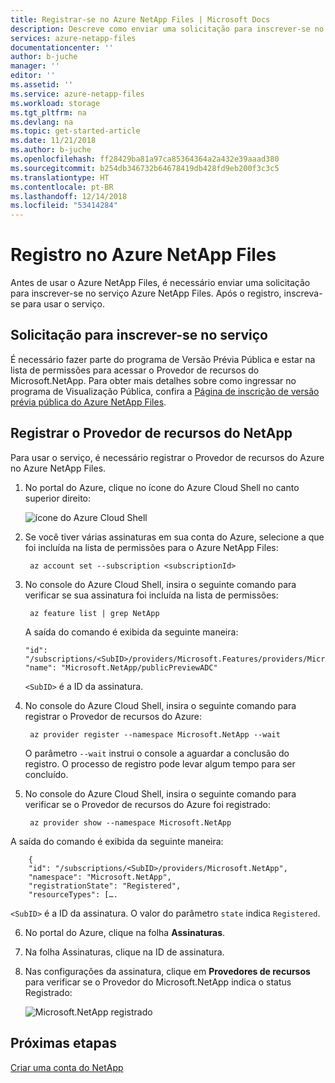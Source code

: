```yaml
---
title: Registrar-se no Azure NetApp Files | Microsoft Docs
description: Descreve como enviar uma solicitação para inscrever-se no serviço Azure NetApp Files.
services: azure-netapp-files
documentationcenter: ''
author: b-juche
manager: ''
editor: ''
ms.assetid: ''
ms.service: azure-netapp-files
ms.workload: storage
ms.tgt_pltfrm: na
ms.devlang: na
ms.topic: get-started-article
ms.date: 11/21/2018
ms.author: b-juche
ms.openlocfilehash: ff28429ba81a97ca85364364a2a432e39aaad380
ms.sourcegitcommit: b254db346732b64678419db428fd9eb200f3c3c5
ms.translationtype: HT
ms.contentlocale: pt-BR
ms.lasthandoff: 12/14/2018
ms.locfileid: "53414284"
---
```

# <a name="register-for-azure-netapp-files"></a>Registro no Azure NetApp Files
Antes de usar o Azure NetApp Files, é necessário enviar uma solicitação para inscrever-se no serviço Azure NetApp Files.  Após o registro, inscreva-se para usar o serviço.

## <a name="request-to-enroll-in-the-service"></a>Solicitação para inscrever-se no serviço
É necessário fazer parte do programa de Versão Prévia Pública e estar na lista de permissões para acessar o Provedor de recursos do Microsoft.NetApp. Para obter mais detalhes sobre como ingressar no programa de Visualização Pública, confira a [Página de inscrição de versão prévia pública do Azure NetApp Files](http://aka.ms/anfsignup). 


## <a name="register-the-netapp-resource-provider"></a>Registrar o Provedor de recursos do NetApp

Para usar o serviço, é necessário registrar o Provedor de recursos do Azure no Azure NetApp Files. 

1. No portal do Azure, clique no ícone do Azure Cloud Shell no canto superior direito:

      ![ícone do Azure Cloud Shell](../media/azure-netapp-files/azure-netapp-files-azure-cloud-shell.png)

2. Se você tiver várias assinaturas em sua conta do Azure, selecione a que foi incluída na lista de permissões para o Azure NetApp Files:
    
        az account set --subscription <subscriptionId>

3. No console do Azure Cloud Shell, insira o seguinte comando para verificar se sua assinatura foi incluída na lista de permissões:
    
        az feature list | grep NetApp

   A saída do comando é exibida da seguinte maneira:
   
       "id": "/subscriptions/<SubID>/providers/Microsoft.Features/providers/Microsoft.NetApp/features/publicPreviewADC",  
       "name": "Microsoft.NetApp/publicPreviewADC" 
       
   `<SubID>` é a ID da assinatura.

4. No console do Azure Cloud Shell, insira o seguinte comando para registrar o Provedor de recursos do Azure: 
    
        az provider register --namespace Microsoft.NetApp --wait

   O parâmetro `--wait` instrui o console a aguardar a conclusão do registro. O processo de registro pode levar algum tempo para ser concluído.

5. No console do Azure Cloud Shell, insira o seguinte comando para verificar se o Provedor de recursos do Azure foi registrado: 
    
        az provider show --namespace Microsoft.NetApp

  A saída do comando é exibida da seguinte maneira:
   
        {
        "id": "/subscriptions/<SubID>/providers/Microsoft.NetApp",
        "namespace": "Microsoft.NetApp", 
        "registrationState": "Registered", 
        "resourceTypes": […. 

   `<SubID>` é a ID da assinatura.  O valor do parâmetro `state` indica `Registered`.

6. No portal do Azure, clique na folha **Assinaturas**.
7. Na folha Assinaturas, clique na ID de assinatura. 
8. Nas configurações da assinatura, clique em **Provedores de recursos** para verificar se o Provedor do Microsoft.NetApp indica o status Registrado: 

      ![Microsoft.NetApp registrado](../media/azure-netapp-files/azure-netapp-files-registered-resource-providers.png)


## <a name="next-steps"></a>Próximas etapas  

[Criar uma conta do NetApp](azure-netapp-files-create-netapp-account.md)